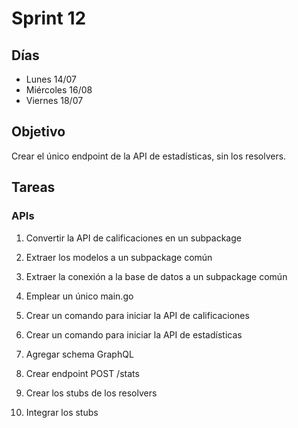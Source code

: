 # Sprint 12

## Días

- Lunes 14/07
- Miércoles 16/08
- Viernes 18/07

## Objetivo

Crear el único endpoint de la API de estadísticas, sin los resolvers.

## Tareas

### APIs

1. Convertir la API de calificaciones en un subpackage

2. Extraer los modelos a un subpackage común

3. Extraer la conexión a la base de datos a un subpackage común

4. Emplear un único main.go

5. Crear un comando para iniciar la API de calificaciones

6. Crear un comando para iniciar la API de estadísticas

7. Agregar schema GraphQL

8. Crear endpoint POST /stats

9. Crear los stubs de los resolvers

10. Integrar los stubs